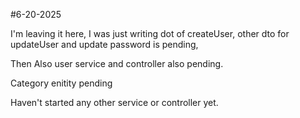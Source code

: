 #6-20-2025

I'm leaving it here, I was just writing dot of createUser, other dto for updateUser and update password is pending, 

Then Also user service and controller also pending.

Category enitity pending

Haven't started any other service or controller yet.